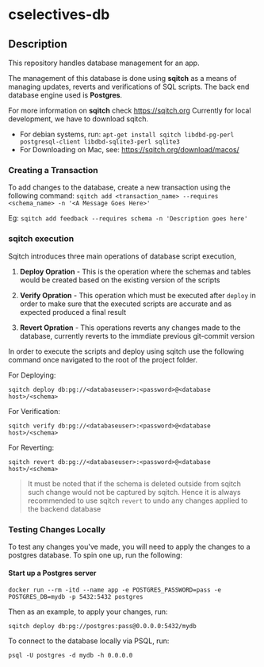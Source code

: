 # cselectives-db

## Description

This repository handles database management for an app.

The management of this database is done using **sqitch** as a means of managing updates,
reverts and verifications of SQL scripts. The back end database engine used is **Postgres**.

For more information on **sqitch** check https://sqitch.org
Currently for local development, we have to download sqitch.

- For debian systems, run: `apt-get install sqitch libdbd-pg-perl postgresql-client libdbd-sqlite3-perl sqlite3`
- For Downloading on Mac, see: https://sqitch.org/download/macos/

### Creating a Transaction

To add changes to the database, create a new transaction using the following command:
`sqitch add <transaction_name> --requires <schema_name> -n '<A Message Goes Here>'`

Eg: `sqitch add feedback --requires schema -n 'Description goes here'`

### sqitch execution

Sqitch introduces three main operations of database script execution,

1. **Deploy Opration** - This is the operation where the schemas and tables would be created based on the existing version of the scripts

2. **Verify Opration** - This operation which must be executed after `deploy` in order to make sure that the executed scripts are accurate and as expected produced a final result

3. **Revert Opration** - This operations reverts any changes made to the database, currently reverts to the immdiate previous git-commit version

In order to execute the scripts and deploy using sqitch use the following command once navigated to the root of the project folder.

For Deploying:

```
sqitch deploy db:pg://<databaseuser>:<password>@<database host>/<schema>
```

For Verification:

```
sqitch verify db:pg://<databaseuser>:<password>@<database host>/<schema>
```

For Reverting:

```
sqitch revert db:pg://<databaseuser>:<password>@<database host>/<schema>
```

> It must be noted that if the schema is deleted outside from sqitch such change would not be captured by sqitch. Hence it is always recommended to use sqitch `revert` to undo any changes applied to the backend database

### Testing Changes Locally

To test any changes you've made, you will need to apply the changes to a postgres database. To spin one up, run the following:

#### Start up a Postgres server

```
docker run --rm -itd --name app -e POSTGRES_PASSWORD=pass -e POSTGRES_DB=mydb -p 5432:5432 postgres
```

Then as an example, to apply your changes, run:

```
sqitch deploy db:pg://postgres:pass@0.0.0.0:5432/mydb
```

To connect to the database locally via PSQL, run:

```
psql -U postgres -d mydb -h 0.0.0.0
```
